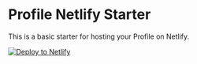# Profile Netlify Starter

This is a basic starter for hosting your Profile on Netlify.

[![Deploy to Netlify](https://www.netlify.com/img/deploy/button.svg)](https://app.netlify.com/start/deploy?repository=https://github.com/chickencoder/profile-starter)
